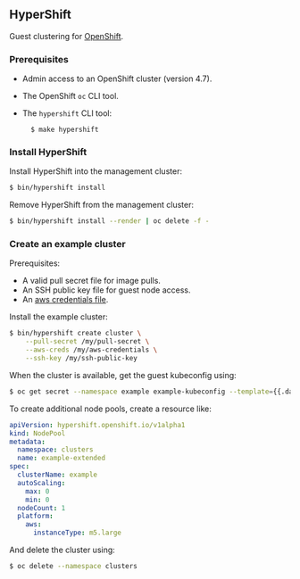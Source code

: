## HyperShift

Guest clustering for [OpenShift](https://openshift.io).

### Prerequisites

* Admin access to an OpenShift cluster (version 4.7).
* The OpenShift `oc` CLI tool.
* The `hypershift` CLI tool:

        $ make hypershift

### Install HyperShift

Install HyperShift into the management cluster:

```bash
$ bin/hypershift install
```

Remove HyperShift from the management cluster:

```bash
$ bin/hypershift install --render | oc delete -f -
```

### Create an example cluster

Prerequisites:

- A valid pull secret file for image pulls.
- An SSH public key file for guest node access.
- An [aws credentials file](https://docs.aws.amazon.com/cli/latest/userguide/cli-configure-files.html).

Install the example cluster:

```bash
$ bin/hypershift create cluster \
    --pull-secret /my/pull-secret \
    --aws-creds /my/aws-credentials \
    --ssh-key /my/ssh-public-key
```

When the cluster is available, get the guest kubeconfig using:

```bash
$ oc get secret --namespace example example-kubeconfig --template={{.data.value}} | base64 -D
```

To create additional node pools, create a resource like:

```yaml
apiVersion: hypershift.openshift.io/v1alpha1
kind: NodePool
metadata:
  namespace: clusters
  name: example-extended
spec:
  clusterName: example
  autoScaling:
    max: 0
    min: 0
  nodeCount: 1
  platform:
    aws:
      instanceType: m5.large
```

And delete the cluster using:

```bash
$ oc delete --namespace clusters
```
